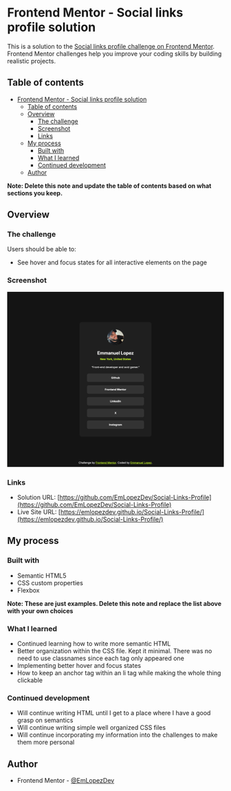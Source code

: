 # Frontend Mentor - Social links profile solution

This is a solution to the [Social links profile challenge on Frontend Mentor](https://www.frontendmentor.io/challenges/social-links-profile-UG32l9m6dQ). Frontend Mentor challenges help you improve your coding skills by building realistic projects.

## Table of contents

- [Frontend Mentor - Social links profile solution](#frontend-mentor---social-links-profile-solution)
  - [Table of contents](#table-of-contents)
  - [Overview](#overview)
    - [The challenge](#the-challenge)
    - [Screenshot](#screenshot)
    - [Links](#links)
  - [My process](#my-process)
    - [Built with](#built-with)
    - [What I learned](#what-i-learned)
    - [Continued development](#continued-development)
  - [Author](#author)

**Note: Delete this note and update the table of contents based on what sections you keep.**

## Overview

### The challenge

Users should be able to:

-   See hover and focus states for all interactive elements on the page

### Screenshot

![preview](./preview.png)

### Links

-   Solution URL: [https://github.com/EmLopezDev/Social-Links-Profile](https://github.com/EmLopezDev/Social-Links-Profile)
-   Live Site URL: [https://emlopezdev.github.io/Social-Links-Profile/](https://emlopezdev.github.io/Social-Links-Profile/)

## My process

### Built with

-   Semantic HTML5
-   CSS custom properties
-   Flexbox

**Note: These are just examples. Delete this note and replace the list above with your own choices**

### What I learned

-   Continued learning how to write more semantic HTML
-   Better organization within the CSS file. Kept it minimal. There was no need to use classnames since each tag only appeared one
-   Implementing better hover and focus states
-   How to keep an anchor tag within an li tag while making the whole thing clickable

### Continued development

-   Will continue writing HTML until I get to a place where I have a good grasp on semantics
-   Will continue writing simple well organized CSS files
-   Will continue incorporating my information into the challenges to make them more personal

## Author

-   Frontend Mentor - [@EmLopezDev](https://www.frontendmentor.io/profile/EmLopezDev)
